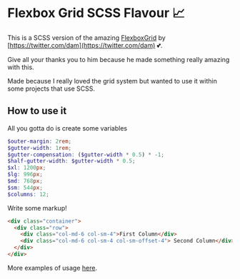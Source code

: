 # Flexbox Grid SCSS Flavour 📈

This is a SCSS version of the amazing [FlexboxGrid](http://flexboxgrid.com) by [https://twitter.com/dam](https://twitter.com/dam) 💕.

Give all your thanks you to him because he made something really amazing with this.

Made because I really loved the grid system but wanted to use it within some projects that use SCSS.

## How to use it

All you gotta do is create some variables

```scss
$outer-margin: 2rem;
$gutter-width: 1rem;
$gutter-compensation: ($gutter-width * 0.5) * -1;
$half-gutter-width: $gutter-width * 0.5;
$xl: 1200px;
$lg: 996px;
$md: 768px;
$sm: 544px;
$columns: 12;
```

Write some markup!

```html
<div class="container">
  <div class="row">
    <div class="col-md-6 col-sm-4">First Column</div>
    <div class="col-md-6 col-sm-4 col-sm-offset-4"> Second Column</div>
  </div>
</div>
```

More examples of usage [here](https://codepen.io/drewminns/pen/eYOvoPo).
